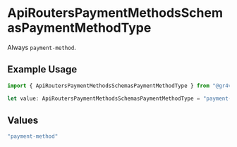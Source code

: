 # ApiRoutersPaymentMethodsSchemasPaymentMethodType

Always `payment-method`.

## Example Usage

```typescript
import { ApiRoutersPaymentMethodsSchemasPaymentMethodType } from "@gr4vy/sdk/models/components";

let value: ApiRoutersPaymentMethodsSchemasPaymentMethodType = "payment-method";
```

## Values

```typescript
"payment-method"
```